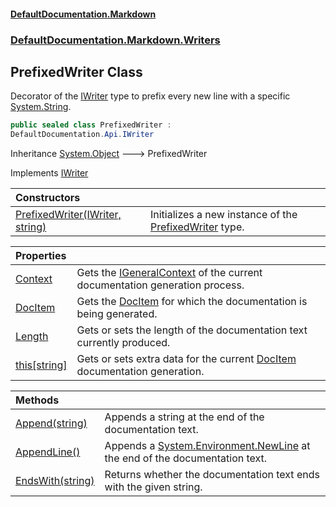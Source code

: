 #### [DefaultDocumentation.Markdown](index.md 'index')
### [DefaultDocumentation.Markdown.Writers](index.md#DefaultDocumentation.Markdown.Writers 'DefaultDocumentation.Markdown.Writers')

## PrefixedWriter Class

Decorator of the [IWriter](https://github.com/Doraku/DefaultDocumentation/blob/master/documentation/api/IWriter.md 'DefaultDocumentation.Api.IWriter') type to prefix every new line with a specific [System.String](https://docs.microsoft.com/en-us/dotnet/api/System.String 'System.String').

```csharp
public sealed class PrefixedWriter :
DefaultDocumentation.Api.IWriter
```

Inheritance [System.Object](https://docs.microsoft.com/en-us/dotnet/api/System.Object 'System.Object') &#129106; PrefixedWriter

Implements [IWriter](https://github.com/Doraku/DefaultDocumentation/blob/master/documentation/api/IWriter.md 'DefaultDocumentation.Api.IWriter')

| Constructors | |
| :--- | :--- |
| [PrefixedWriter(IWriter, string)](PrefixedWriter.PrefixedWriter(IWriter,string).md 'DefaultDocumentation.Markdown.Writers.PrefixedWriter.PrefixedWriter(DefaultDocumentation.Api.IWriter, string)') | Initializes a new instance of the [PrefixedWriter](PrefixedWriter.md 'DefaultDocumentation.Markdown.Writers.PrefixedWriter') type. |

| Properties | |
| :--- | :--- |
| [Context](PrefixedWriter.Context.md 'DefaultDocumentation.Markdown.Writers.PrefixedWriter.Context') | Gets the [IGeneralContext](https://github.com/Doraku/DefaultDocumentation/blob/master/documentation/api/IGeneralContext.md 'DefaultDocumentation.IGeneralContext') of the current documentation generation process. |
| [DocItem](PrefixedWriter.DocItem.md 'DefaultDocumentation.Markdown.Writers.PrefixedWriter.DocItem') | Gets the [DocItem](https://github.com/Doraku/DefaultDocumentation/blob/master/documentation/api/DocItem.md 'DefaultDocumentation.Models.DocItem') for which the documentation is being generated. |
| [Length](PrefixedWriter.Length.md 'DefaultDocumentation.Markdown.Writers.PrefixedWriter.Length') | Gets or sets the length of the documentation text currently produced. |
| [this[string]](PrefixedWriter.this[string].md 'DefaultDocumentation.Markdown.Writers.PrefixedWriter.this[string]') | Gets or sets extra data for the current [DocItem](https://github.com/Doraku/DefaultDocumentation/blob/master/documentation/api/DocItem.md 'DefaultDocumentation.Models.DocItem') documentation generation. |

| Methods | |
| :--- | :--- |
| [Append(string)](PrefixedWriter.Append(string).md 'DefaultDocumentation.Markdown.Writers.PrefixedWriter.Append(string)') | Appends a string at the end of the documentation text. |
| [AppendLine()](PrefixedWriter.AppendLine().md 'DefaultDocumentation.Markdown.Writers.PrefixedWriter.AppendLine()') | Appends a [System.Environment.NewLine](https://docs.microsoft.com/en-us/dotnet/api/System.Environment.NewLine 'System.Environment.NewLine') at the end of the documentation text. |
| [EndsWith(string)](PrefixedWriter.EndsWith(string).md 'DefaultDocumentation.Markdown.Writers.PrefixedWriter.EndsWith(string)') | Returns whether the documentation text ends with the given string. |
